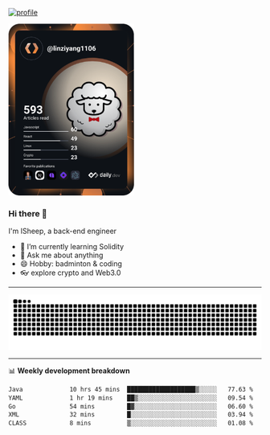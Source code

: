 [![profile](https://user-images.githubusercontent.com/54968314/208005045-e4b42f3b-833d-4242-bfcc-e764865553a2.svg)](https://www.calligrapher.ai/)

<a href="https://app.daily.dev/linziyang1106"><img src="/devcard.png" width="250" alt="ISheep's Dev Card"/></a>

### Hi there 🐏

I'm ISheep, a back-end engineer

- 🔭 I’m currently learning Solidity
- 💬 Ask me about anything
- 😄 Hobby: badminton & coding
- 👓 explore crypto and Web3.0

-------

![](https://raw.githubusercontent.com/ISheepp/ISheepp/output/github-contribution-grid-snake.svg)

-------

📊 **Weekly development breakdown**
<!--START_SECTION:waka-->

```txt
Java             10 hrs 45 mins  ███████████████████▒░░░░░   77.63 %
YAML             1 hr 19 mins    ██▒░░░░░░░░░░░░░░░░░░░░░░   09.54 %
Go               54 mins         █▓░░░░░░░░░░░░░░░░░░░░░░░   06.60 %
XML              32 mins         █░░░░░░░░░░░░░░░░░░░░░░░░   03.94 %
CLASS            8 mins          ▒░░░░░░░░░░░░░░░░░░░░░░░░   01.08 %
```

<!--END_SECTION:waka-->
